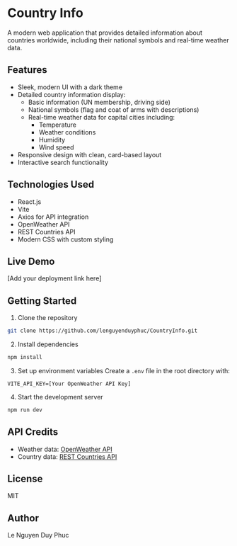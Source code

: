 # Country Info

A modern web application that provides detailed information about countries worldwide, including their national symbols and real-time weather data.

## Features
- Sleek, modern UI with a dark theme
- Detailed country information display:
  - Basic information (UN membership, driving side)
  - National symbols (flag and coat of arms with descriptions)
  - Real-time weather data for capital cities including:
    - Temperature
    - Weather conditions
    - Humidity
    - Wind speed
- Responsive design with clean, card-based layout
- Interactive search functionality

## Technologies Used
- React.js
- Vite
- Axios for API integration
- OpenWeather API
- REST Countries API
- Modern CSS with custom styling

## Live Demo
[Add your deployment link here]

## Getting Started

1. Clone the repository
```bash
git clone https://github.com/lenguyenduyphuc/CountryInfo.git
```

2. Install dependencies
```bash
npm install
```

3. Set up environment variables
Create a `.env` file in the root directory with:
```env
VITE_API_KEY=[Your OpenWeather API Key]
```

4. Start the development server
```bash
npm run dev
```

## API Credits
- Weather data: [OpenWeather API](https://openweathermap.org/api)
- Country data: [REST Countries API](https://restcountries.com/)

## License
MIT

## Author
Le Nguyen Duy Phuc
